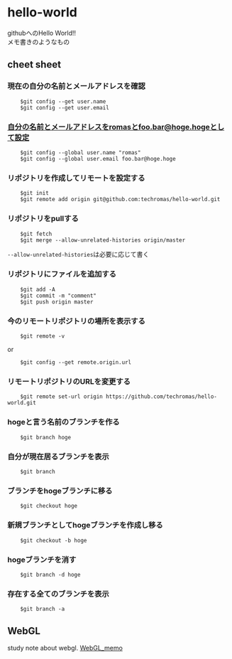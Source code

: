 # hello-world

githubへのHello World!!  
メモ書きのようなもの

## cheet sheet

### 現在の自分の名前とメールアドレスを確認
```
    $git config --get user.name
    $git config --get user.email
```

### 自分の名前とメールアドレスをromasとfoo.bar@hoge.hogeとして設定
```
    $git config --global user.name "romas"
    $git config --global user.email foo.bar@hoge.hoge
```

### リポジトリを作成してリモートを設定する
```  
    $git init
    $git remote add origin git@github.com:techromas/hello-world.git
```

### リポジトリをpullする
```
    $git fetch
    $git merge --allow-unrelated-histories origin/master
```
``--allow-unrelated-histories``は必要に応じて書く

### リポジトリにファイルを追加する
```
    $git add -A
    $git commit -m "comment"
    $git push origin master
```

### 今のリモートリポジトリの場所を表示する
```
    $git remote -v
```

or

```
    $git config --get remote.origin.url
```

### リモートリポジトリのURLを変更する
```
    $git remote set-url origin https://github.com/techromas/hello-world.git
```

### hogeと言う名前のブランチを作る
```
    $git branch hoge
```

### 自分が現在居るブランチを表示
```
    $git branch
```

### ブランチをhogeブランチに移る
```
    $git checkout hoge
```

### 新規ブランチとしてhogeブランチを作成し移る
```
    $git checkout -b hoge
```

### hogeブランチを消す
```
    $git branch -d hoge
```

### 存在する全てのブランチを表示
```
    $git branch -a
```

## WebGL

study note about webgl. [WebGL_memo](WebGL/memo.md)
